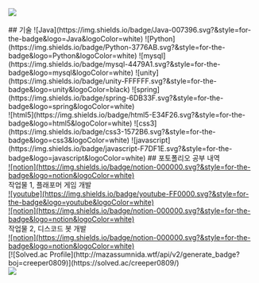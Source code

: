 <div>
<img src="https://capsule-render.vercel.app/api?type=waving&color=auto&height=200&section=header&text=!@!!!&fontSize=90"/></img>
</div>
<br>
## 기술
![Java](https://img.shields.io/badge/Java-007396.svg?&style=for-the-badge&logo=Java&logoColor=white)
![Python](https://img.shields.io/badge/Python-3776AB.svg?&style=for-the-badge&logo=Python&logoColor=white)
![mysql](https://img.shields.io/badge/mysql-4479A1.svg?&style=for-the-badge&logo=mysql&logoColor=white)
![unity](https://img.shields.io/badge/unity-FFFFFF.svg?&style=for-the-badge&logo=unity&logoColor=black)
![spring](https://img.shields.io/badge/spring-6DB33F.svg?&style=for-the-badge&logo=spring&logoColor=white)<br>
![html5](https://img.shields.io/badge/html5-E34F26.svg?&style=for-the-badge&logo=html5&logoColor=white)
![css3](https://img.shields.io/badge/css3-1572B6.svg?&style=for-the-badge&logo=css3&logoColor=white)
![javascript](https://img.shields.io/badge/javascript-F7DF1E.svg?&style=for-the-badge&logo=javascript&logoColor=white)
## 포토폴리오
공부 내역<br>
<a href = "https://creeper0809.notion.site/bdfe0ecfa83f452bb9c5401f0f931a92?v=7d14171d4933409b9d633ed00fce90b2">
![notion](https://img.shields.io/badge/notion-000000.svg?&style=for-the-badge&logo=notion&logoColor=white)
</a><br>
작업물 1, 플래포머 게임 개발<br>
<a href = "https://youtu.be/T_MXIU2IhgE">
![youtube](https://img.shields.io/badge/youtube-FF0000.svg?&style=for-the-badge&logo=youtube&logoColor=white)
</a><br>
<a href = "https://creeper0809.notion.site/Underlier-4aec2f716cff41a7b8f6509c1e35672d">
![notion](https://img.shields.io/badge/notion-000000.svg?&style=for-the-badge&logo=notion&logoColor=white)
</a><br>
작업물 2, 디스코드 봇 개발<br>
<a href = "https://creeper0809.notion.site/PSN-a75b4e2f6bd84851ae3b2c78e381b73a">
![notion](https://img.shields.io/badge/notion-000000.svg?&style=for-the-badge&logo=notion&logoColor=white)
</a><br>
[![Solved.ac Profile](http://mazassumnida.wtf/api/v2/generate_badge?boj=creeper0809)](https://solved.ac/creeper0809/)<br>
<img src="https://github-readme-stats.vercel.app/api/top-langs/?username=Creeper0809&layout=compact"><br><br>
